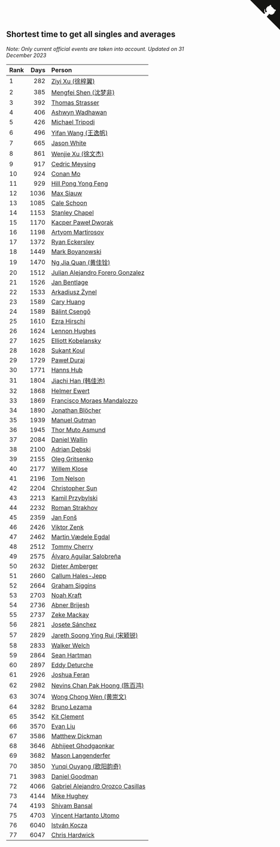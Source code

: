 ## Shortest time to get all singles and averages

*Note: Only current official events are taken into account.*
*Updated on 31 December 2023*

| Rank | Days | Person |
| :--- | ---: | :--- |
| 1 | 282 | [Ziyi Xu (徐梓翼)](https://www.worldcubeassociation.org/persons/2023XUZI01) |
| 2 | 385 | [Mengfei Shen (沈梦非)](https://www.worldcubeassociation.org/persons/2018SHEN07) |
| 3 | 392 | [Thomas Strasser](https://www.worldcubeassociation.org/persons/2022STRA10) |
| 4 | 406 | [Ashwyn Wadhawan](https://www.worldcubeassociation.org/persons/2022WADH02) |
| 5 | 426 | [Michael Tripodi](https://www.worldcubeassociation.org/persons/2021TRIP01) |
| 6 | 496 | [Yifan Wang (王逸帆)](https://www.worldcubeassociation.org/persons/2017WANY29) |
| 7 | 665 | [Jason White](https://www.worldcubeassociation.org/persons/2016WHIT16) |
| 8 | 861 | [Wenjie Xu (徐文杰)](https://www.worldcubeassociation.org/persons/2016XUWE02) |
| 9 | 917 | [Cedric Meysing](https://www.worldcubeassociation.org/persons/2017MEYS02) |
| 10 | 924 | [Conan Mo](https://www.worldcubeassociation.org/persons/2020MOCO01) |
| 11 | 929 | [Hill Pong Yong Feng](https://www.worldcubeassociation.org/persons/2017FENG10) |
| 12 | 1036 | [Max Siauw](https://www.worldcubeassociation.org/persons/2017SIAU02) |
| 13 | 1085 | [Cale Schoon](https://www.worldcubeassociation.org/persons/2014SCHO02) |
| 14 | 1153 | [Stanley Chapel](https://www.worldcubeassociation.org/persons/2016CHAP04) |
| 15 | 1170 | [Kacper Paweł Dworak](https://www.worldcubeassociation.org/persons/2020DWOR01) |
| 16 | 1198 | [Artyom Martirosov](https://www.worldcubeassociation.org/persons/2016MART29) |
| 17 | 1372 | [Ryan Eckersley](https://www.worldcubeassociation.org/persons/2019ECKE02) |
| 18 | 1449 | [Mark Boyanowski](https://www.worldcubeassociation.org/persons/2014BOYA01) |
| 19 | 1470 | [Ng Jia Quan (黄佳铨)](https://www.worldcubeassociation.org/persons/2015QUAN03) |
| 20 | 1512 | [Julian Alejandro Forero Gonzalez](https://www.worldcubeassociation.org/persons/2018GONZ30) |
| 21 | 1526 | [Jan Bentlage](https://www.worldcubeassociation.org/persons/2010BENT01) |
| 22 | 1533 | [Arkadiusz Żynel](https://www.worldcubeassociation.org/persons/2018ZYNE01) |
| 23 | 1589 | [Cary Huang](https://www.worldcubeassociation.org/persons/2015HUAN48) |
| 24 | 1589 | [Bálint Csengő](https://www.worldcubeassociation.org/persons/2019CSEN01) |
| 25 | 1610 | [Ezra Hirschi](https://www.worldcubeassociation.org/persons/2019HIRS01) |
| 26 | 1624 | [Lennon Hughes](https://www.worldcubeassociation.org/persons/2017HUGH04) |
| 27 | 1625 | [Elliott Kobelansky](https://www.worldcubeassociation.org/persons/2019KOBE03) |
| 28 | 1628 | [Sukant Koul](https://www.worldcubeassociation.org/persons/2014KOUL01) |
| 29 | 1729 | [Paweł Duraj](https://www.worldcubeassociation.org/persons/2016DURA09) |
| 30 | 1771 | [Hanns Hub](https://www.worldcubeassociation.org/persons/2013HUBH01) |
| 31 | 1804 | [Jiachi Han (韩佳池)](https://www.worldcubeassociation.org/persons/2014HANJ02) |
| 32 | 1868 | [Helmer Ewert](https://www.worldcubeassociation.org/persons/2015EWER01) |
| 33 | 1869 | [Francisco Moraes Mandalozzo](https://www.worldcubeassociation.org/persons/2017MAND13) |
| 34 | 1890 | [Jonathan Blöcher](https://www.worldcubeassociation.org/persons/2018BLOC01) |
| 35 | 1939 | [Manuel Gutman](https://www.worldcubeassociation.org/persons/2017GUTM01) |
| 36 | 1945 | [Thor Muto Asmund](https://www.worldcubeassociation.org/persons/2017ASMU01) |
| 37 | 2084 | [Daniel Wallin](https://www.worldcubeassociation.org/persons/2013WALL03) |
| 38 | 2100 | [Adrian Dębski](https://www.worldcubeassociation.org/persons/2017DEBS01) |
| 39 | 2155 | [Oleg Gritsenko](https://www.worldcubeassociation.org/persons/2011GRIT01) |
| 40 | 2177 | [Willem Klose](https://www.worldcubeassociation.org/persons/2017KLOS01) |
| 41 | 2196 | [Tom Nelson](https://www.worldcubeassociation.org/persons/2013NELS01) |
| 42 | 2204 | [Christopher Sun](https://www.worldcubeassociation.org/persons/2017SUNC02) |
| 43 | 2213 | [Kamil Przybylski](https://www.worldcubeassociation.org/persons/2016PRZY01) |
| 44 | 2232 | [Roman Strakhov](https://www.worldcubeassociation.org/persons/2012STRA02) |
| 45 | 2359 | [Jan Fonš](https://www.worldcubeassociation.org/persons/2017FONS04) |
| 46 | 2426 | [Viktor Zenk](https://www.worldcubeassociation.org/persons/2016ZENK01) |
| 47 | 2462 | [Martin Vædele Egdal](https://www.worldcubeassociation.org/persons/2013EGDA02) |
| 48 | 2512 | [Tommy Cherry](https://www.worldcubeassociation.org/persons/2015CHER07) |
| 49 | 2575 | [Álvaro Aguilar Salobreña](https://www.worldcubeassociation.org/persons/2015SALO01) |
| 50 | 2632 | [Dieter Amberger](https://www.worldcubeassociation.org/persons/2016AMBE02) |
| 51 | 2660 | [Callum Hales-Jepp](https://www.worldcubeassociation.org/persons/2012HALE01) |
| 52 | 2664 | [Graham Siggins](https://www.worldcubeassociation.org/persons/2016SIGG01) |
| 53 | 2703 | [Noah Kraft](https://www.worldcubeassociation.org/persons/2016KRAF01) |
| 54 | 2736 | [Abner Brijesh](https://www.worldcubeassociation.org/persons/2016BRIJ01) |
| 55 | 2737 | [Zeke Mackay](https://www.worldcubeassociation.org/persons/2015MACK06) |
| 56 | 2821 | [Josete Sánchez](https://www.worldcubeassociation.org/persons/2015SANC18) |
| 57 | 2829 | [Jareth Soong Ying Rui (宋颖锐)](https://www.worldcubeassociation.org/persons/2016SOON01) |
| 58 | 2833 | [Walker Welch](https://www.worldcubeassociation.org/persons/2011WELC01) |
| 59 | 2864 | [Sean Hartman](https://www.worldcubeassociation.org/persons/2016HART02) |
| 60 | 2897 | [Eddy Deturche](https://www.worldcubeassociation.org/persons/2014DETU01) |
| 61 | 2926 | [Joshua Feran](https://www.worldcubeassociation.org/persons/2011FERA01) |
| 62 | 2982 | [Nevins Chan Pak Hoong (陈百鸿)](https://www.worldcubeassociation.org/persons/2010CHAN20) |
| 63 | 3074 | [Wong Chong Wen (黄崇文)](https://www.worldcubeassociation.org/persons/2014WENW01) |
| 64 | 3282 | [Bruno Lezama](https://www.worldcubeassociation.org/persons/2014LEZA02) |
| 65 | 3542 | [Kit Clement](https://www.worldcubeassociation.org/persons/2008CLEM01) |
| 66 | 3570 | [Evan Liu](https://www.worldcubeassociation.org/persons/2009LIUE01) |
| 67 | 3586 | [Matthew Dickman](https://www.worldcubeassociation.org/persons/2013DICK01) |
| 68 | 3646 | [Abhijeet Ghodgaonkar](https://www.worldcubeassociation.org/persons/2013GHOD01) |
| 69 | 3682 | [Mason Langenderfer](https://www.worldcubeassociation.org/persons/2013LANG03) |
| 70 | 3850 | [Yunqi Ouyang (欧阳韵奇)](https://www.worldcubeassociation.org/persons/2007YUNQ01) |
| 71 | 3983 | [Daniel Goodman](https://www.worldcubeassociation.org/persons/2013GOOD01) |
| 72 | 4066 | [Gabriel Alejandro Orozco Casillas](https://www.worldcubeassociation.org/persons/2008CASI01) |
| 73 | 4144 | [Mike Hughey](https://www.worldcubeassociation.org/persons/2007HUGH01) |
| 74 | 4193 | [Shivam Bansal](https://www.worldcubeassociation.org/persons/2011BANS02) |
| 75 | 4703 | [Vincent Hartanto Utomo](https://www.worldcubeassociation.org/persons/2010UTOM01) |
| 76 | 6040 | [István Kocza](https://www.worldcubeassociation.org/persons/2005KOCZ01) |
| 77 | 6047 | [Chris Hardwick](https://www.worldcubeassociation.org/persons/2003HARD01) |


<a href="https://github.com/JustinTimeCuber/wca_statistics" class="github-corner" aria-label="View source on Github"><svg width="80" height="80" viewBox="0 0 250 250" style="fill:#151513; color:#fff; position: absolute; top: 0; border: 0; right: 0;" aria-hidden="true"><path d="M0,0 L115,115 L130,115 L142,142 L250,250 L250,0 Z"></path><path d="M128.3,109.0 C113.8,99.7 119.0,89.6 119.0,89.6 C122.0,82.7 120.5,78.6 120.5,78.6 C119.2,72.0 123.4,76.3 123.4,76.3 C127.3,80.9 125.5,87.3 125.5,87.3 C122.9,97.6 130.6,101.9 134.4,103.2" fill="currentColor" style="transform-origin: 130px 106px;" class="octo-arm"></path><path d="M115.0,115.0 C114.9,115.1 118.7,116.5 119.8,115.4 L133.7,101.6 C136.9,99.2 139.9,98.4 142.2,98.6 C133.8,88.0 127.5,74.4 143.8,58.0 C148.5,53.4 154.0,51.2 159.7,51.0 C160.3,49.4 163.2,43.6 171.4,40.1 C171.4,40.1 176.1,42.5 178.8,56.2 C183.1,58.6 187.2,61.8 190.9,65.4 C194.5,69.0 197.7,73.2 200.1,77.6 C213.8,80.2 216.3,84.9 216.3,84.9 C212.7,93.1 206.9,96.0 205.4,96.6 C205.1,102.4 203.0,107.8 198.3,112.5 C181.9,128.9 168.3,122.5 157.7,114.1 C157.9,116.9 156.7,120.9 152.7,124.9 L141.0,136.5 C139.8,137.7 141.6,141.9 141.8,141.8 Z" fill="currentColor" class="octo-body"></path></svg></a><style>.github-corner:hover .octo-arm{animation:octocat-wave 560ms ease-in-out}@keyframes octocat-wave{0%,100%{transform:rotate(0)}20%,60%{transform:rotate(-25deg)}40%,80%{transform:rotate(10deg)}}@media (max-width:500px){.github-corner:hover .octo-arm{animation:none}.github-corner .octo-arm{animation:octocat-wave 560ms ease-in-out}}</style>
